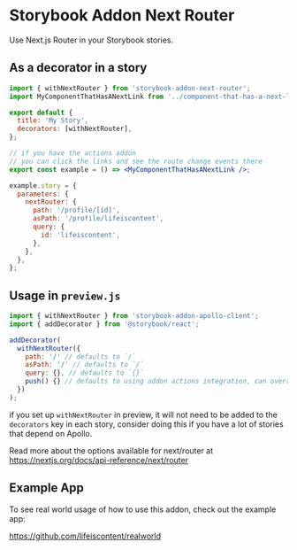 # Storybook Addon Next Router

Use Next.js Router in your Storybook stories.

## As a decorator in a story

```jsx
import { withNextRouter } from 'storybook-addon-next-router';
import MyComponentThatHasANextLink from '../component-that-has-a-next-link';

export default {
  title: 'My Story',
  decorators: [withNextRouter],
};

// if you have the actions addon
// you can click the links and see the route change events there
export const example = () => <MyComponentThatHasANextLink />;

example.story = {
  parameters: {
    nextRouter: {
      path: '/profile/[id]',
      asPath: '/profile/lifeiscontent',
      query: {
        id: 'lifeiscontent',
      },
    },
  },
};
```

## Usage in `preview.js`

```js
import { withNextRouter } from 'storybook-addon-apollo-client';
import { addDecorator } from '@storybook/react';

addDecorator(
  withNextRouter({
    path: '/' // defaults to `/`
    asPath: '/' // defaults to `/`
    query: {}, // defaults to `{}`
    push() {} // defaults to using addon actions integration, can override any method in the router
  })
);
```

if you set up `withNextRouter` in preview, it will not need to be added to the `decorators` key in each story, consider doing this if you have a lot of stories that depend on Apollo.

Read more about the options available for next/router at https://nextjs.org/docs/api-reference/next/router

## Example App

To see real world usage of how to use this addon, check out the example app:

https://github.com/lifeiscontent/realworld
